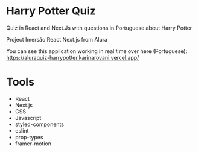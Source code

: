 # Harry Potter Quiz
Quiz in React and Next.Js with questions in Portuguese about Harry Potter

Project Imersão React Next.js from Alura

You can see this application working in real time over here (Portuguese): https://aluraquiz-harrypotter.karinarovani.vercel.app/

# Tools
- React
- Next.js
- CSS
- Javascript
- styled-components
- eslint
- prop-types
- framer-motion

